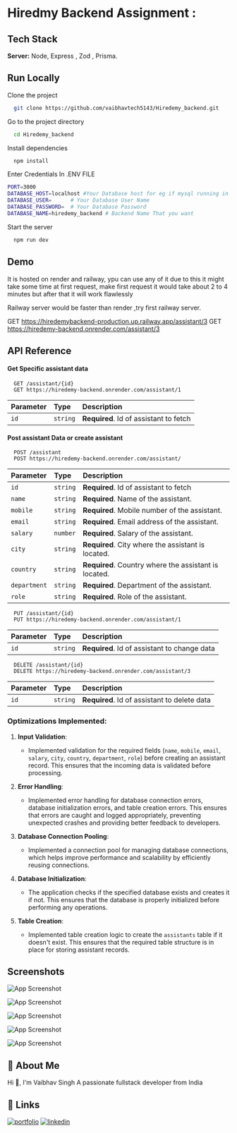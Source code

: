 # Hiredmy Backend Assignment : 

## Tech Stack

**Server:** Node, Express , Zod , Prisma.


## Run Locally

Clone the project

```bash
  git clone https://github.com/vaibhavtech5143/Hiredemy_backend.git
```

Go to the project directory

```bash
  cd Hiredemy_backend
```

Install dependencies

```bash
  npm install
```

Enter Credentials In .ENV FILE

```bash
PORT=3000
DATABASE_HOST=localhost #Your Database host for eg if mysql running in local then it would be localhost
DATABASE_USER=      # Your Database User Name
DATABASE_PASSWORD=  # Your Database Password
DATABASE_NAME=hiredemy_backend # Backend Name That you want

```

Start the server

```bash
  npm run dev
```


## Demo

It is hosted on render and railway, ypu can use any of it  due to this it might take some time at first request, make first request it would take about 2 to 4 minutes but after that it will work flawlessly

Railway server would be faster than render ,try first railway server.

GET https://hiredemybackend-production.up.railway.app/assistant/3
GET https://hiredemy-backend.onrender.com/assistant/3


## API Reference

#### Get Specific assistant data


```http
  GET /assistant/{id}
  GET https://hiredemy-backend.onrender.com/assistant/1
```

| Parameter | Type     | Description                       |
| :-------- | :------- | :-------------------------------- |
| `id`      | `string` | **Required**. Id of assistant to fetch |

#### Post assistant Data or create assistant


```http
  POST /assistant
  POST https://hiredemy-backend.onrender.com/assistant/
```

| Parameter | Type     | Description                       |
| :-------- | :------- | :-------------------------------- |
| `id`      | `string` | **Required**. Id of assistant to fetch |
| `name`      | `string` | **Required**. Name of the assistant. |
| `mobile`      | `string` | **Required**. Mobile number of the assistant. |
| `email`      | `string` | **Required**.  Email address of the assistant. |
| `salary`      | `number` | **Required**. Salary of the assistant. |
| `city`      | `string` | **Required**. City where the assistant is located. |
| `country`      | `string` | **Required**. Country where the assistant is located. |
| `department`      | `string` | **Required**. Department of the assistant. |
| `role`      | `string` | **Required**. Role of the assistant. |

```http
  PUT /assistant/{id}
  PUT https://hiredemy-backend.onrender.com/assistant/1
```

| Parameter | Type     | Description                       |
| :-------- | :------- | :-------------------------------- |
| `id`      | `string` | **Required**. Id of assistant to change data |

```http
  DELETE /assistant/{id}
  DELETE https://hiredemy-backend.onrender.com/assistant/3
```

| Parameter | Type     | Description                       |
| :-------- | :------- | :-------------------------------- |
| `id`      | `string` | **Required**. Id of assistant to delete data |


### Optimizations Implemented:

1. **Input Validation**:
   - Implemented validation for the required fields (`name`, `mobile`, `email`, `salary`, `city`, `country`, `department`, `role`) before creating an assistant record. This ensures that the incoming data is validated before processing.

2. **Error Handling**:
   - Implemented error handling for database connection errors, database initialization errors, and table creation errors. This ensures that errors are caught and logged appropriately, preventing unexpected crashes and providing better feedback to developers.

3. **Database Connection Pooling**:
   - Implemented a connection pool for managing database connections, which helps improve performance and scalability by efficiently reusing connections.

4. **Database Initialization**:
   - The application checks if the specified database exists and creates it if not. This ensures that the database is properly initialized before performing any operations.

5. **Table Creation**:
   - Implemented table creation logic to create the `assistants` table if it doesn't exist. This ensures that the required table structure is in place for storing assistant records.

## Screenshots

![App Screenshot](https://i.ibb.co/48WzmD0/get.png)

![App Screenshot](https://i.ibb.co/T1bP6Q6/post.png)

![App Screenshot](https://i.ibb.co/1RBPqNG/update.png)

![App Screenshot](https://i.ibb.co/PgQ2gdJ/delete.png)

![App Screenshot](https://i.ibb.co/6Y2fNQS/error.png)


## 🚀 About Me
Hi 👋, I'm Vaibhav Singh
A passionate fullstack developer from India


## 🔗 Links
[![portfolio](https://img.shields.io/badge/my_portfolio-000?style=for-the-badge&logo=ko-fi&logoColor=white)](https://vaibhavsingh2633.vercel.app)
[![linkedin](https://img.shields.io/badge/linkedin-0A66C2?style=for-the-badge&logo=linkedin&logoColor=white)](https://www.linkedin.com/in/vaibhav-singh-0785291b5)


